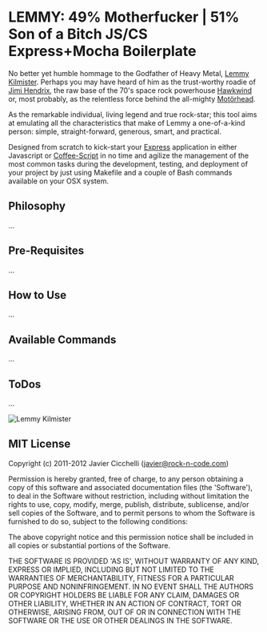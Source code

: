 # LEMMY: 49% Motherfucker | 51% Son of a Bitch JS/CS Express+Mocha Boilerplate

No better yet humble hommage to the Godfather of Heavy Metal, [Lemmy Kilmister][0]. 
Perhaps you may have heard of him as the trust-worthy roadie of [Jimi
Hendrix][1], the raw base of the 70's space rock powerhouse [Hawkwind][2] or, most 
probably, as the relentless force behind the all-mighty [Motörhead][3].

As the remarkable individual, living legend and true rock-star; this
tool aims at emulating all the characteristics that make of Lemmy a
one-of-a-kind person: simple, straight-forward, generous, smart, and practical.

Designed from scratch to kick-start your [Express][4] application in 
either Javascript or [Coffee-Script][5] in no time and agilize the 
management of the most common tasks during the development, testing, and
deployment of your project by just using Makefile and a couple of Bash commands
available on your OSX system.

## Philosophy

...

## Pre-Requisites

...

## How to Use

...

## Available Commands

...

## ToDos

...

![Lemmy Kilmister][6]

## MIT License

Copyright (c) 2011-2012 Javier Cicchelli (javier@rock-n-code.com)

Permission is hereby granted, free of charge, to any person obtaining a copy of this software and associated documentation files (the 'Software'), to deal in the Software without restriction, including without limitation the rights to use, copy, modify, merge, publish, distribute, sublicense, and/or sell copies of the Software, and to permit persons to whom the Software is furnished to do so, subject to the following conditions:

The above copyright notice and this permission notice shall be included in all copies or substantial portions of the Software.

THE SOFTWARE IS PROVIDED 'AS IS', WITHOUT WARRANTY OF ANY KIND, EXPRESS OR IMPLIED, INCLUDING BUT NOT LIMITED TO THE WARRANTIES OF MERCHANTABILITY, FITNESS FOR A PARTICULAR PURPOSE AND NONINFRINGEMENT. IN NO EVENT SHALL THE AUTHORS OR COPYRIGHT HOLDERS BE LIABLE FOR ANY CLAIM, DAMAGES OR OTHER LIABILITY, WHETHER IN AN ACTION OF CONTRACT, TORT OR OTHERWISE, ARISING FROM, OUT OF OR IN CONNECTION WITH THE SOFTWARE OR THE USE OR OTHER DEALINGS IN THE SOFTWARE. 

[0]: http://en.wikipedia.org/wiki/Lemmy
[1]: http://www.jimihendrix.com
[2]: http://www.hawkwind.com/
[3]: http://www.imotorhead.com
[4]: http://expressjs.com
[5]: http://coffeescript.org
[6]: http://30daysout.files.wordpress.com/2010/12/lemmypublicity1robertjohn_20101130_123211.jpg

